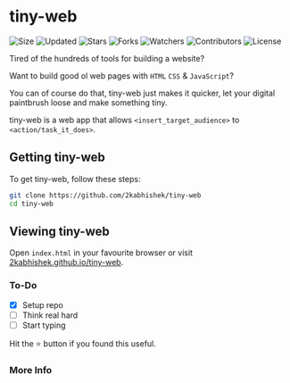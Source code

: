 # tiny-web

![Size](https://img.shields.io/github/repo-size/2kabhishek/tiny-web?style=plastic&color=0f0&label=Size)
![Updated](https://img.shields.io/github/last-commit/2kabhishek/tiny-web?style=plastic&color=f00&label=Updated)
![Stars](https://img.shields.io/github/stars/2kabhishek/tiny-web?style=plastic&color=ffc801&label=Stars)
![Forks](https://img.shields.io/github/forks/2kabhishek/tiny-web?style=plastic&color=003cff&label=Forks)
![Watchers](https://img.shields.io/github/watchers/2kabhishek/tiny-web?style=plastic&color=ff5500&label=Watchers)
![Contributors](https://img.shields.io/github/contributors/2kabhishek/tiny-web?style=plastic&color=f0f&label=Contributors)
![License](https://img.shields.io/github/license/2kabhishek/tiny-web?style=plastic&color=555&label=License)

Tired of the hundreds of tools for building a website?

Want to build good ol web pages with `HTML` `CSS` & `JavaScript`?

You can of course do that, tiny-web just makes it quicker, let your digital paintbrush loose and make something tiny.

tiny-web is a web app that allows `<insert_target_audience>` to `<action/task_it_does>`.

## Getting tiny-web

To get tiny-web, follow these steps:

```bash
git clone https://github.com/2kabhishek/tiny-web
cd tiny-web
```

## Viewing tiny-web

Open `index.html` in your favourite browser or visit [2kabhishek.github.io/tiny-web](https://2kabhishek.github.io/tiny-web).

### To-Do

- [x] Setup repo
- [ ] Think real hard
- [ ] Start typing

Hit the :star: button if you found this useful.

### More Info
